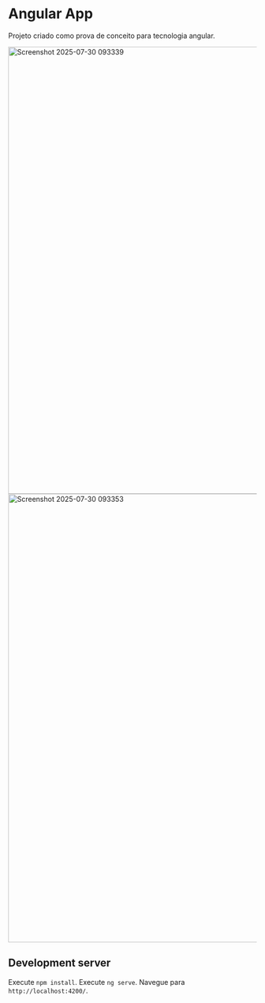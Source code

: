 # Angular App

Projeto criado como prova de conceito para tecnologia angular.

<img width="1909" height="905" alt="Screenshot 2025-07-30 093339" src="https://github.com/user-attachments/assets/8c1221f3-b4a2-4add-a399-0f407e69aaf4" />
<img width="1918" height="908" alt="Screenshot 2025-07-30 093353" src="https://github.com/user-attachments/assets/df7e77a9-caef-4c84-9bab-a22300684aa9" />


## Development server
Execute `npm install`.
Execute `ng serve`. 
Navegue para `http://localhost:4200/`.
